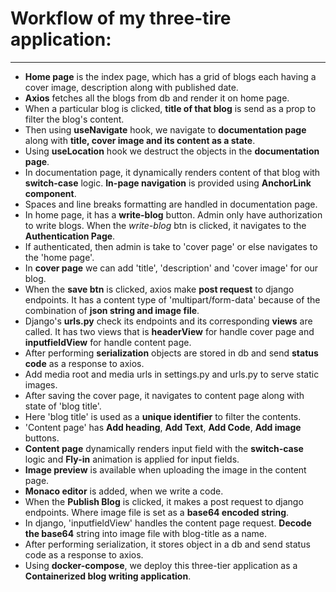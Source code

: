 # Workflow of my three-tire application:
---

- **Home page** is the index page, which has a grid of blogs each having a cover image, description along with published date.
- **Axios** fetches all the blogs from db and render it on home page.
- When a particular blog is clicked, **title of that blog** is send as a prop to filter the blog's content.
- Then using **useNavigate** hook, we navigate to **documentation page** along with **title, cover image and its content as a state**.
- Using **useLocation** hook we destruct the objects in the **documentation page**.
- In documentation page, it dynamically renders content of that blog with **switch-case** logic. **In-page navigation** is provided using **AnchorLink component**.
- Spaces and line breaks formatting are handled in documentation page.
- In home page, it has a **write-blog** button. Admin only have authorization to write blogs. When the *write-blog* btn is clicked, it navigates to the **Authentication Page**.
- If authenticated, then admin is take to 'cover page' or else navigates to the 'home page'.
- In **cover page** we can add 'title', 'description' and 'cover image' for our blog.
- When the **save btn** is clicked, axios make **post request** to django endpoints. It has a content type of 'multipart/form-data' because of the combination of **json string and image file**.
- Django's **urls.py** check its endpoints and its corresponding **views** are called. It has two views that is **headerView** for handle cover page and **inputfieldView** for handle content page.
- After performing **serialization** objects are stored in db and send **status code** as a response to axios.
- Add media root and media urls in settings.py and urls.py to serve static images.
- After saving the cover page, it navigates to content page along with state of 'blog title'.
- Here 'blog title' is used as a **unique identifier** to filter the contents.
- 'Content page' has **Add heading**, **Add Text**, **Add Code**, **Add image** buttons.
- **Content page** dynamically renders input field with the **switch-case** logic and **Fly-in** animation is applied for input fields.
- **Image preview** is available when uploading the image in the content page.
- **Monaco editor** is added, when we write a code.
- When the **Publish Blog** is clicked, it makes a post request to django endpoints. Where image file is set as a **base64 encoded string**.
- In django, 'inputfieldView' handles the content page request. **Decode the base64** string into image file with blog-title as a name.
- After performing serialization, it stores object in a db and send status code as a response to axios.
- Using **docker-compose**, we deploy this three-tier application as a **Containerized blog writing application**.

